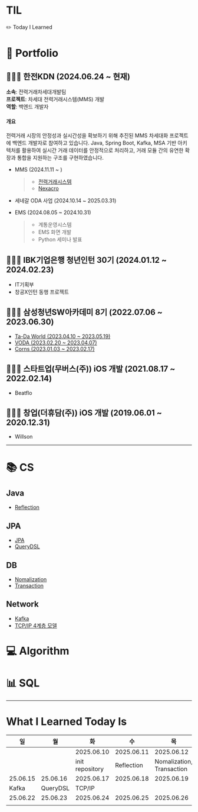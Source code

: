 # TIL

✏️ Today I Learned

# 💌 Portfolio

## 👩🏻‍💻 한전KDN (2024.06.24 ~ 현재)

**소속**: 전력거래차세대개발팀  
**프로젝트**: 차세대 전력거래시스템(MMS) 개발  
**역할**: 백엔드 개발자

#### 개요

전력거래 시장의 안정성과 실시간성을 확보하기 위해 추진된 MMS 차세대화 프로젝트에 백엔드 개발자로 참여하고 있습니다. Java, Spring Boot, Kafka, MSA 기반 아키텍처를 활용하여 실시간 거래 데이터를 안정적으로 처리하고, 거래 모듈 간의 유연한 확장과 통합을 지원하는 구조를 구현하였습니다.

- MMS (2024.11.11 ~ )

  > - [전력거래시스템](./1.%20Portfolio/1.%20KDN/KPX-e-learning.md)
  > - [Nexacro](./1.%20Portfolio/1.%20KDN/Nexacro.md)

- 세네갈 ODA 사업 (2024.10.14 ~ 2025.03.31)
- EMS (2024.08.05 ~ 2024.10.31)

  > - 계통운영시스템
  > - EMS 화면 개발
  > - Python 세미나 발표

## 👩🏻‍💻 IBK기업은행 청년인턴 30기 (2024.01.12 ~ 2024.02.23)

- IT기획부
- 창공X인턴 동행 프로젝트

## 👩🏻‍💻 삼성청년SW아카데미 8기 (2022.07.06 ~ 2023.06.30)

- [Ta-Da World (2023.04.10 ~ 2023.05.19)](./1.%20Portfolio/3.%20SSAFY/1.%20Ta-Da-World.md)
- [VODA (2023.02.20 ~ 2023.04.07)](1.%20Portfolio/3.%20SSAFY/2.%20VODA.md)
- [Corns (2023.01.03 ~ 2023.02.17)](./1.%20Portfolio/3.%20SSAFY/3.%20Corns.md)

## 👩🏻‍💻 스타트업(무버스(주)) iOS 개발 (2021.08.17 ~ 2022.02.14)

- Beatflo

## 👩🏻‍💻 창업(더휴담(주)) iOS 개발 (2019.06.01 ~ 2020.12.31)

- Willson

---

# 📚 CS

## Java

- [Reflection](./2.%20CS/1.%20Java/1.%20Reflection.md)

## JPA

- [JPA](2.%20CS/2.%20Spring/JPA.md)
- [QueryDSL](./2.%20CS/2.%20Spring/2.%20QueryDSL.md)

## DB

- [Nomalization](./2.%20CS/5.%20Database/1.%20Nomalization.md)
- [Transaction](./2.%20CS/5.%20Database/2.%20Transaction.md)

## Network

- [Kafka](2.%20CS/4.%20Network/1.%20Kafka.md)
- [TCP/IP 4계층 모델](./2.%20CS/4.%20Network/2.%20TCP_IP%204계층%20모델.md)

# 💻 Algorithm

# 📊 SQL

---

# What I Learned Today Is

| 일       | 월       | 화              | 수         | 목                        | 금             | 토         |
| -------- | -------- | --------------- | ---------- | ------------------------- | -------------- | ---------- |
|          |          | 2025.06.10      | 2025.06.11 | 2025.06.12                | 2025.06.13     | 2025.06.14 |
|          |          | init repository | Reflection | Nomalization, Transaction | JPA, Portfolio | Portfolio  |
| 25.06.15 | 25.06.16 | 2025.06.17      | 2025.06.18 | 2025.06.19                | 2025.06.20     | 2025.06.21 |
| Kafka    | QueryDSL | TCP/IP          |            |                           |                |            |
| 25.06.22 | 25.06.23 | 2025.06.24      | 2025.06.25 | 2025.06.26                | 2025.06.27     | 2025.06.28 |
|          |          |                 |            |                           |                |            |
